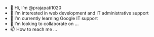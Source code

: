 - 👋 Hi, I’m @prajapati1020
- 👀 I’m interested in web development and IT  administrative support
- 🌱 I’m currently learning Google IT support
- 💞️ I’m looking to collaborate on ...
- 📫 How to reach me ...

<!---
prajapati1020/prajapati1020 is a ✨ special ✨ repository because its `README.md` (this file) appears on your GitHub profile.
You can click the Preview link to take a look at your changes.
--->
